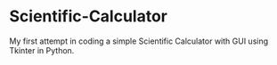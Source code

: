 # Scientific-Calculator
My first attempt in coding a simple Scientific Calculator with GUI using Tkinter in Python.
